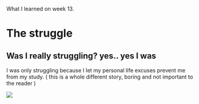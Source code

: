 What I learned on week 13.


# The struggle


## Was I really struggling? yes.. yes I was

I was only struggling because I let my personal life excuses prevent me from my study. ( this is a whole different story, boring and not important to the reader )

![](https://www.google.com/url?sa=i&url=https%3A%2F%2Ftenor.com%2Fsearch%2Fstruggle-gifs&psig=AOvVaw1miIuC_HUsrIKT-T5kToKn&ust=1587438367761000&source=images&cd=vfe&ved=0CAIQjRxqFwoTCLit-_GC9ugCFQAAAAAdAAAAABAD)

